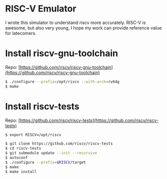 # RISC-V Emulator

I wrote this simulator to understand riscv more accurately. RISC-V is awesome, but also very young, I hope my work can provide reference value for latecomers.

# Install riscv-gnu-toolchain

Repo: [https://github.com/riscv/riscv-gnu-toolchain](https://github.com/riscv/riscv-gnu-toolchain)

```sh
$ ./configure --prefix=/opt/riscv --with-arch=rv64g
$ make
```

# Install riscv-tests

Repo: [https://github.com/riscv/riscv-tests](https://github.com/riscv/riscv-tests)

```sh
$ export RISCV=/opt/riscv
```

```sh
$ git clone https://github.com/riscv/riscv-tests
$ cd riscv-tests
$ git submodule update --init --recursive
$ autoconf
$ ./configure --prefix=$RISCV/target
$ make
$ make install
```
